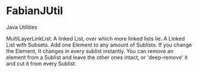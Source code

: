 # FabianJUtil
Java Utilities

MultiLayerLinkList:
A linked List, over which more linked lists lie. A Linked List with Subsets.
Add one Element to any amount of Sublists. If you change the Element, It changes in every sublist
instantly. You can remove an element from a Sublist and leave the other ones intact, or 'deep-remove' 
it and cut it from every Sublist.
